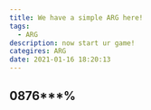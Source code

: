 ```yaml
---
title: We have a simple ARG here!
tags:
  - ARG
description: now start ur game!
categires: ARG
date: 2021-01-16 18:20:13
---
```

## 0876***%